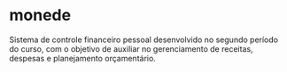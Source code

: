 # monede
Sistema de controle financeiro pessoal desenvolvido no segundo período do curso, com o objetivo de auxiliar no gerenciamento de receitas, despesas e planejamento orçamentário.
